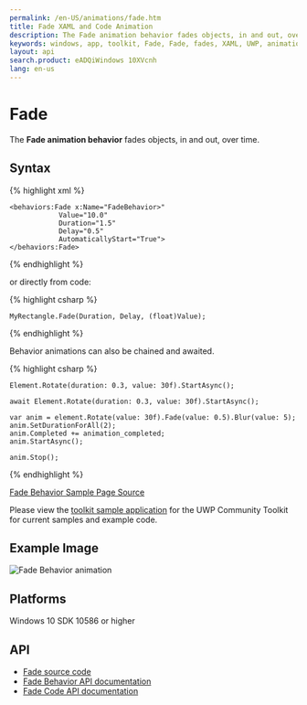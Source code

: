 ```yaml
---
permalink: /en-US/animations/fade.htm
title: Fade XAML and Code Animation
description: The Fade animation behavior fades objects, in and out, over time 
keywords: windows, app, toolkit, Fade, Fade, fades, XAML, UWP, animation behavior
layout: api
search.product: eADQiWindows 10XVcnh
lang: en-us
---
```


# Fade

The **Fade animation behavior** fades objects, in and out, over time.

## Syntax

{% highlight xml %}

    <behaviors:Fade x:Name="FadeBehavior>" 
                Value="10.0" 
                Duration="1.5" 
                Delay="0.5" 
                AutomaticallyStart="True">
    </behaviors:Fade>

{% endhighlight %}

or directly from code:

{% highlight csharp %}

    MyRectangle.Fade(Duration, Delay, (float)Value);

{% endhighlight %}

Behavior animations can also be chained and awaited.

{% highlight csharp %}

    Element.Rotate(duration: 0.3, value: 30f).StartAsync();

    await Element.Rotate(duration: 0.3, value: 30f).StartAsync();

    var anim = element.Rotate(value: 30f).Fade(value: 0.5).Blur(value: 5);
    anim.SetDurationForAll(2);
    anim.Completed += animation_completed;
    anim.StartAsync();

    anim.Stop();

{% endhighlight %}

[Fade Behavior Sample Page Source](https://github.com/Microsoft/UWPCommunityToolkit/tree/master/Microsoft.Toolkit.Uwp.SampleApp/SamplePages/Fade)

Please view the [toolkit sample application](https://github.com/Microsoft/UWPCommunityToolkit/tree/master/Microsoft.Toolkit.Uwp.SampleApp) for the UWP Community Toolkit for current samples and example code.
 
## Example Image

![Fade Behavior animation]({{site.baseurl}}/resources/images/Animations-Fade.gif "Fade Behavior")

## Platforms

Windows 10 SDK 10586 or higher

## API

* [Fade source code](https://github.com/Microsoft/UWPCommunityToolkit/blob/master/Microsoft.Toolkit.Uwp.UI.Animations/Behaviors/Fade.cs)
* [Fade Behavior API documentation]({{site.baseurl}}/{{page.lang}}/api/Microsoft_Toolkit_Uwp_UI_Animations_Behaviors_Fade.htm)
* [Fade Code API documentation]({{site.baseurl}}/{{page.lang}}/api/Microsoft_Toolkit_Uwp_UI_Animations_Composition.htm#fadewindowsuixamluielement-associatedobjectsystemdouble-durationsystemdouble-delaysystemsingle-value)

